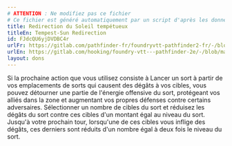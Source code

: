 ```yaml
---
# ATTENTION : Ne modifiez pas ce fichier
# Ce fichier est généré automatiquement par un script d'après les données du module Foundry VTT officiel et de sa traduction
title: Redirection du Soleil tempétueux
titleEn: Tempest-Sun Redirection
id: FJdcQU6yjDVDBC4r
urlFr: https://gitlab.com/pathfinder-fr/foundryvtt-pathfinder2-fr/-/blob/master/data/feats/FJdcQU6yjDVDBC4r.htm
urlEn: https://gitlab.com/hooking/foundry-vtt---pathfinder-2e/-/blob/master/packs/data/feats.db/tempest-sun-redirection.json
layout: dons
---
```

Si la prochaine action que vous utilisez consiste à Lancer un sort à partir de vos emplacements de sorts qui causent des dégâts à vos cibles, vous pouvez détourner une partie de l'énergie offensive du sort, protégeant vos alliés dans la zone et augmentant vos propres défenses contre certains adversaires. Sélectionner un nombre de cibles du sort et réduisez les dégâts du sort contre ces cibles d'un montant égal au niveau du sort. Jusqu'à votre prochain tour, lorsqu'une de ces cibles vous inflige des dégâts, ces derniers sont réduits d'un nombre égal à deux fois le niveau du sort.
